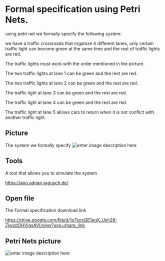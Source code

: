 # Formal specification using Petri Nets.

using petri net we formally specify the following system:

we have a traffic crossroads that organize 4 different lanes,
only certain traffic light can become green at the same time and the rest of traffic lights are red.

The traffic lights must work with the order mentioned in the picture.

The two traffic lights at lane 1 can be green and the rest are red.

The two traffic lights at lane 2 can be green and the rest are red.

The traffic light at lane 3 can be green and the rest are red.

The traffic light at lane 4 can be green and the rest are red.

The traffic light at lane 5 allows cars to return when it is not conflict with another traffic light.



## Picture
The system we formally specify 
![enter image description here](https://user-images.githubusercontent.com/118053053/201475362-89eb0452-2693-475b-8231-06a6fb11e399.png)


## Tools
A tool that allows you to simulate the system

https://apo.adrian-jagusch.de/

## Open file
The Formal specification download link

https://drive.google.com/file/d/1o7sceQE1egX_Ush28-ZjwzdOHVjqsAVI/view?usp=share_link

## Petri Nets picture
![enter image description here](https://user-images.githubusercontent.com/118053053/201475593-0e695d55-960e-4535-9664-ff71b244e44f.png)
